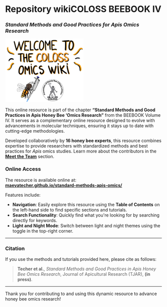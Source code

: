 # **Repository wikiCOLOSS BEEBOOK IV**
### *Standard Methods and Good Practices for Apis Omics Research*

<img src="docs/assets/Manae_sketches-COLOSS.jpg" alt="wikiCOLOSS" style="width:50%;">

This online resource is part of the chapter **“Standard Methods and Good Practices in Apis Honey Bee ‘Omics Research”** from the BEEBOOK Volume IV. It serves as a complementary online resource designed to evolve with advancements in molecular techniques, ensuring it stays up to date with cutting-edge methodologies.

Developed collaboratively by **16 honey bee experts**, this resource combines expertise to provide researchers with standardized methods and best practices for *Apis* omics studies. Learn more about the contributors in the **[Meet the Team](https://maevatecher.github.io/standard-methods-apis-omics/theteam/)** section.

### **Online Access**
The resource is available online at:  
**[maevatecher.github.io/standard-methods-apis-omics/](https://maevatecher.github.io/standard-methods-apis-omics/)**

Features include:
- **Navigation**: Easily explore this resource using the **Table of Contents** on the left-hand side to find specific sections and tutorials.
- **Search Functionality**: Quickly find what you're looking for by searching directly for keywords.
- **Light and Night Mode**: Switch between light and night themes using the toggle in the top-right corner.  

---

### **Citation**
If you use the methods and tutorials provided here, please cite as follows:

> **Techer et al.**, *Standard Methods and Good Practices in Apis Honey Bee Omics Research*, Journal of Apicultural Research (TJAR), **(in press)**.

---

Thank you for contributing to and using this dynamic resource to advance honey bee omics research!
